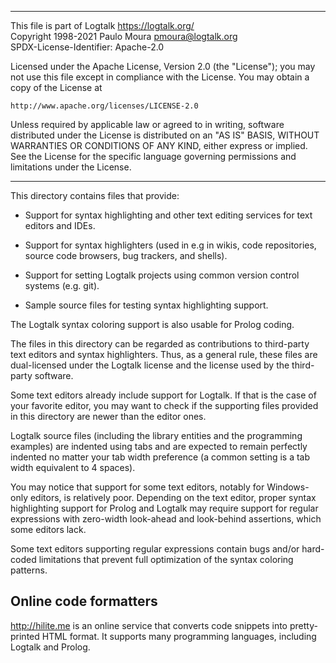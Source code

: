 ________________________________________________________________________

This file is part of Logtalk <https://logtalk.org/>  
Copyright 1998-2021 Paulo Moura <pmoura@logtalk.org>  
SPDX-License-Identifier: Apache-2.0

Licensed under the Apache License, Version 2.0 (the "License");
you may not use this file except in compliance with the License.
You may obtain a copy of the License at

    http://www.apache.org/licenses/LICENSE-2.0

Unless required by applicable law or agreed to in writing, software
distributed under the License is distributed on an "AS IS" BASIS,
WITHOUT WARRANTIES OR CONDITIONS OF ANY KIND, either express or implied.
See the License for the specific language governing permissions and
limitations under the License.
________________________________________________________________________


This directory contains files that provide:

- Support for syntax highlighting and other text editing services for text
editors and IDEs.

- Support for syntax highlighters (used in e.g in wikis, code repositories,
source code browsers, bug trackers, and shells).

- Support for setting Logtalk projects using common version control systems
(e.g. git).

- Sample source files for testing syntax highlighting support.

The Logtalk syntax coloring support is also usable for Prolog coding.

The files in this directory can be regarded as contributions to third-party
text editors and syntax highlighters. Thus, as a general rule, these files
are dual-licensed under the Logtalk license and the license used by the
third-party software.

Some text editors already include support for Logtalk. If that is the case
of your favorite editor, you may want to check if the supporting files
provided in this directory are newer than the editor ones.

Logtalk source files (including the library entities and the programming
examples) are indented using tabs and are expected to remain perfectly 
indented no matter your tab width preference (a common setting is a tab
width equivalent to 4 spaces).

You may notice that support for some text editors, notably for Windows-only 
editors, is relatively poor. Depending on the text editor, proper syntax
highlighting support for Prolog and Logtalk may require support for
regular expressions with zero-width look-ahead and look-behind assertions,
which some editors lack.

Some text editors supporting regular expressions contain bugs and/or 
hard-coded limitations that prevent full optimization of the syntax 
coloring patterns.


Online code formatters
----------------------

http://hilite.me is an online service that converts code snippets into
pretty-printed HTML format. It supports many programming languages,
including Logtalk and Prolog.

